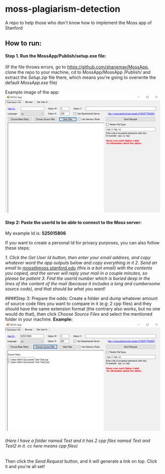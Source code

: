# moss-plagiarism-detection

A repo to help those who don't know how to implement the Moss app of Stanford

## How to run:

#### Step 1. Run the MossApp/Publish/setup.exe file:

(If the file throws errors, go to https://github.com/shanemay/MossApp, clone the repo to your machine, cd to MossApp/MossApp
/Publish/ and extract the _Setup.zip_ file there, which means you're going to overwrite the default _MossApp.exe_ file)

Example image of the app: <img src="Moss-interface.png">

#### Step 2: Paste the userId to be able to connect to the Moss server:

My example Id is: **525015806**

If you want to create a personal Id for privacy purposes, you can also follow these steps:

_1. Click the Get User Id button, then enter your email address, and copy whatever word the app outputs below and copy everything in it_
_2. Send an email to moss@moss.stanford.edu (this is a bot email) with the contents you copied, and the server will reply your mail in a couple minutes, so please be patient_
_3. Find the userId number which is buried deep in the lines of the content of the mail (because it includes a long and cumbersome source code), and that should be what you want!_

####Step 3: Prepare the odds:
Create a folder and dump whatever amount of source code files you want to compare in it (e.g: 2 cpp files) and they should have the same extension format (the contrary also works, but no one would do that), then click _Choose Source Files_ and select the mentioned folder in your machine.
**Example:**
<img src="Submission-interface.png">

###### (Here I have a folder named Test and it has 2 cpp files named Test and Test2 in it. cc here means cpp files)

Then click the _Send Request_ button, and it will generate a link on top. Click it and you're all set!
